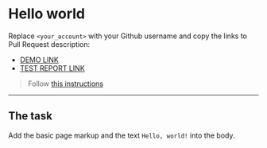# Hello world
Replace `<your_account>` with your Github username and copy the links to Pull Request description:
- [DEMO LINK](https://nataliasavenets.github.io/layout_hello-world/)
- [TEST REPORT LINK](https://nataliasavenets.github.io/layout_hello-world/report/html_report/)

> Follow [this instructions](https://mate-academy.github.io/layout_task-guideline/#how-to-solve-the-layout-tasks-on-github)
___

## The task
Add the basic page markup and the text `Hello, world!` into the body.
